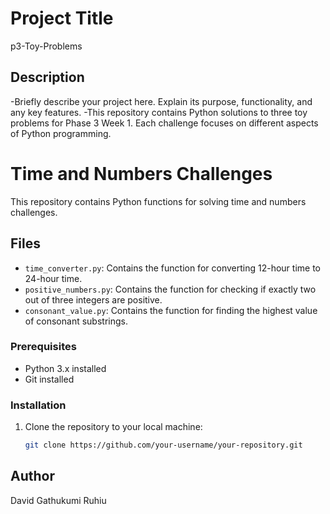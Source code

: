 # Project Title
p3-Toy-Problems

## Description

-Briefly describe your project here. Explain its purpose, functionality, and any key features.
-This repository contains Python solutions to three toy problems for Phase 3 Week 1. Each challenge focuses on different aspects of Python programming.

# Time and Numbers Challenges

This repository contains Python functions for solving time and numbers challenges.

## Files

- `time_converter.py`: Contains the function for converting 12-hour time to 24-hour time.
- `positive_numbers.py`: Contains the function for checking if exactly two out of three integers are positive.
- `consonant_value.py`: Contains the function for finding the highest value of consonant substrings.

### Prerequisites
- Python 3.x installed
- Git installed

### Installation

1. Clone the repository to your local machine:
   ```bash
   git clone https://github.com/your-username/your-repository.git
## Author
David Gathukumi Ruhiu